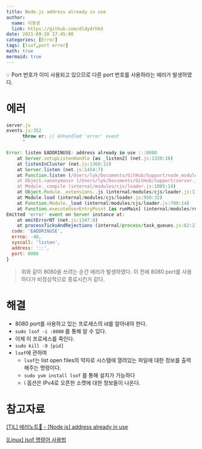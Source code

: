```yaml
---
title: Node.js address already in use
author:
  name: 이용광
  link: https://github.com/dldydrhkd
date: 2021-09-28 17:45:00
categories: [Error]
tags: [lsof,port error]
math: true
mermaid: true
---
```


💡 Port 번호가 이미 사용되고 있으므로 다른 port 번호를 사용하라는 에러가 발생하였다.

# 에러

```jsx
server.js
events.js:352
      throw er; // Unhandled 'error' event
      ^

Error: listen EADDRINUSE: address already in use :::8080
    at Server.setupListenHandle [as _listen2] (net.js:1320:16)
    at listenInCluster (net.js:1368:12)
    at Server.listen (net.js:1454:7)
    at Function.listen (/Users/lyk/Documents/GitHub/Support/node_modules/express/lib/application.js:618:24)
    at Object.<anonymous> (/Users/lyk/Documents/GitHub/Support/server.js:13:5)
    at Module._compile (internal/modules/cjs/loader.js:1085:14)
    at Object.Module._extensions..js (internal/modules/cjs/loader.js:1114:10)
    at Module.load (internal/modules/cjs/loader.js:950:32)
    at Function.Module._load (internal/modules/cjs/loader.js:790:14)
    at Function.executeUserEntryPoint [as runMain] (internal/modules/run_main.js:76:12)
Emitted 'error' event on Server instance at:
    at emitErrorNT (net.js:1347:8)
    at processTicksAndRejections (internal/process/task_queues.js:82:21) {
  code: 'EADDRINUSE',
  errno: -48,
  syscall: 'listen',
  address: '::',
  port: 8080
}
```

> 위와 같이 8080을 쓰려는 순간 에러가 발생하였다. 이 전에 8080 port를 사용하다가 비정상적으로 종료시킨거 같다.

# 해결

- 8080 port를 사용하고 있는 프로세스의 id를 알아내야 한다.
- `sudo lsof -i :8080` 를 통해 알 수 있다.
- 이제 이 프로세스를 죽인다.
- `sudo kill -9 [pid]`
- `lsof`에 관하여
    - `lsof`는 list open files의 약자로 시스템에 열려있는 파일에 대한 정보를 출력해주는 명령이다.
    - `sudo yum install lsof` 를 통해 설치가 가능하다
    - i 옵션은 IPv4로 오픈한 소켓에 대한 정보들이 나온다.

# 참고자료

[[TIL] 에러노트📕 - [Node js] address already in use](https://velog.io/@nomadhash/TIL-%EC%97%90%EB%9F%AC%EB%85%B8%ED%8A%B8-Node-js-address-already-in-use)

[[Linux] lsof 명령어 사용법](https://dev.plusblog.co.kr/44)
